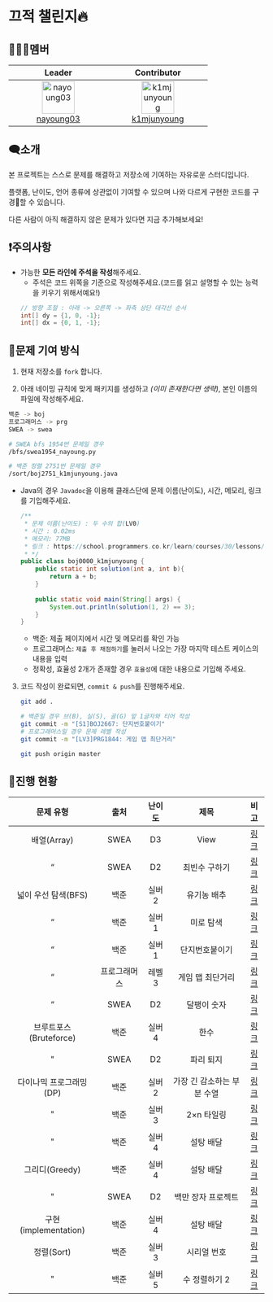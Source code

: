 # 끄적 챌린지🔥

## 🧑‍🤝‍🧑멤버
<table align="center">
  <thead>
    <tr>
      <th align="center" width="180">Leader</th>
      <th align="center" width="180">Contributor</th>
    </tr>
  </thead>
  <tbody>
    <tr>
      <td align="center">
        <a href="https://github.com/nayoung03">
          <img src="https://avatars.githubusercontent.com/u/89790280?v=4" alt="nayoung03"
          width="64" />
          <br />
          nayoung03
        </a>
      </td>
      <td align="center">
        <a href="https://github.com/k1mjunyoung">
          <img src="https://avatars.githubusercontent.com/u/74641191?v=4" alt="k1mjunyoung" width="64" />
          <br />
          k1mjunyoung
        </a>
      </td>
    </tr>
  </tbody>
</table>

## 🗨️소개

본 프로젝트는 스스로 문제를 해결하고 저장소에 기여하는 자유로운 스터디입니다.

플랫폼, 난이도, 언어 종류에 상관없이 기여할 수 있으며 나와 다르게 구현한 코드를 구경👀할 수 있습니다.

다른 사람이 아직 해결하지 않은 문제가 있다면 지금 추가해보세요!

## ❗주의사항

- 가능한 **모든 라인에 주석을 작성**해주세요.
    - 주석은 코드 위쪽을 기준으로 작성해주세요.(코드를 읽고 설명할 수 있는 능력을 키우기 위해서예요!)
    ```java
    // 방향 조절 : 아래 -> 오른쪽 -> 좌측 상단 대각선 순서
    int[] dy = {1, 0, -1};
    int[] dx = {0, 1, -1};
    ```

## 📁문제 기여 방식

1. 현재 저장소를 `fork` 합니다.

2. 아래 네이밍 규칙에 맞게 패키지를 생성하고 *(이미 존재한다면 생략)*, 본인 이름의 파일에 작성해주세요.

```bash
백준 -> boj
프로그래머스 -> prg
SWEA -> swea

# SWEA bfs 1954번 문제일 경우
/bfs/swea1954_nayoung.py

# 백준 정렬 2751번 문제일 경우
/sort/boj2751_k1mjunyoung.java
```

- Java의 경우 `Javadoc`을 이용해 클래스단에 문제 이름(난이도), 시간, 메모리, 링크를 기입해주세요.

    ```java
    /**
     * 문제 이름(난이도) : 두 수의 합(LV0)
     * 시간 : 0.02ms
     * 메모리: 77MB
     * 링크 : https://school.programmers.co.kr/learn/courses/30/lessons/120802
     * */
    public class boj0000_k1mjunyoung {     
        public static int solution(int a, int b){
            return a + b;
        }
        
        public static void main(String[] args) {
            System.out.println(solution(1, 2) == 3);
        }
    }
    ```
  - 백준: 제출 페이지에서 시간 및 메모리를 확인 가능
  - 프로그래머스: `제출 후 채점하기`를 눌러서 나오는 가장 마지막 테스트 케이스의 내용을 입력
  - 정확성, 효율성 2개가 존재할 경우 `효율성`에 대한 내용으로 기입해 주세요.


3. 코드 작성이 완료되면, `commit & push`를 진행해주세요.

    ```bash
    git add .
    
    # 백준일 경우 브(B), 실(S), 골(G) 앞 1글자와 티어 작성
    git commit -m "[S1]BOJ2667: 단지번호붙이기"
    # 프로그래머스일 경우 문제 레벨 작성
    git commit -m "[LV3]PRG1844: 게임 맵 최단거리"
    
    git push origin master
    ```

## 🧾진행 현황
<center>

|       문제 유형        |   출처   | 난이도 |          제목           |                                                                                                                                   비고                                                                                                                                   |
|:------------------:|:------:|:---:|:---------------------:|:----------------------------------------------------------------------------------------------------------------------------------------------------------------------------------------------------------------------------------------------------------------------:|
|     배열(Array)      |  SWEA  | D3  |         View          | [링크](https://swexpertacademy.com/main/code/problem/problemDetail.do?problemLevel=3&contestProbId=AV134DPqAA8CFAYh&categoryId=AV134DPqAA8CFAYh&categoryType=CODE&problemTitle=&orderBy=RECOMMEND_COUNT&selectCodeLang=ALL&select-1=3&pageSize=10&pageIndex=1&&&&&&&&&&) |
|         “          |  SWEA  | D2  |        최빈수 구하기        | [링크](https://swexpertacademy.com/main/code/problem/problemDetail.do?problemLevel=3&contestProbId=AV134DPqAA8CFAYh&categoryId=AV134DPqAA8CFAYh&categoryType=CODE&problemTitle=&orderBy=RECOMMEND_COUNT&selectCodeLang=ALL&select-1=3&pageSize=10&pageIndex=1&&&&&&&&&&) |
|   넓이 우선 탐색(BFS)    |   백준   | 실버2 |        유기농 배추         |                                                                                                               [링크](https://www.acmicpc.net/problem/1012)                                                                                                               |
|         “          |   백준   | 실버1 |         미로 탐색         |                                                                                                               [링크](https://www.acmicpc.net/problem/2178)                                                                                                               |
|         “          |   백준   | 실버1 |        단지번호붙이기        |                                                                                                               [링크](https://www.acmicpc.net/problem/2667)                                                                                                               |
|         “          | 프로그래머스 | 레벨3 |       게임 맵 최단거리       |                                                                                                  [링크](https://school.programmers.co.kr/learn/courses/30/lessons/1844)                                                                                                  |
|         “          |  SWEA  | D2  |        달팽이 숫자         |          [링크](https://swexpertacademy.com/main/code/problem/problemDetail.do?contestProbId=AV5PobmqAPoDFAUq&categoryId=AV5PobmqAPoDFAUq&categoryType=CODE&problemTitle=1954&orderBy=FIRST_REG_DATETIME&selectCodeLang=ALL&select-1=&pageSize=10&pageIndex=1)           |
| 브루트포스(Bruteforce)  |   백준   | 실버4 |          한수           |                                                                                                               [링크](https://www.acmicpc.net/problem/1065)                                                                                                               |
|         "          |  SWEA  | D2  |         파리 퇴지         |                           [링크](https://swexpertacademy.com/main/code/problem/problemList.do?contestProbId=&categoryId=&categoryType=&problemTitle=2001&orderBy=FIRST_REG_DATETIME&selectCodeLang=ALL&select-1=&pageSize=10&pageIndex=1#none)                           |
|   다이나믹 프로그래밍(DP)   |   백준   | 실버2 |    가장 긴 감소하는 부분 수열    |                                                                                                              [링크](https://www.acmicpc.net/problem/11722)                                                                                                               |
|         "          |   백준   | 실버3 |        2×n 타일링        |                                                                                                              [링크](https://www.acmicpc.net/problem/11726)                                                                                                               |
|         "          |   백준   | 실버4 |         설탕 배달         |                                                                                                               [링크](https://www.acmicpc.net/problem/2839)                                                                                                               |
|    그리디(Greedy)     |   백준   | 실버4 |         설탕 배달         |                                                                                                               [링크](https://www.acmicpc.net/problem/2839)                                                                                                               |
|         "          |  SWEA  | D2  |      백만 장자 프로젝트       |          [링크](https://swexpertacademy.com/main/code/problem/problemDetail.do?contestProbId=AV5LrsUaDxcDFAXc&categoryId=AV5LrsUaDxcDFAXc&categoryType=CODE&problemTitle=1859&orderBy=FIRST_REG_DATETIME&selectCodeLang=ALL&select-1=&pageSize=10&pageIndex=1)           |
| 구현(implementation) |   백준   | 실버4 |         설탕 배달         |                                                                                                               [링크](https://www.acmicpc.net/problem/2839)                                                                                                               |
|      정렬(Sort)      |   백준   | 실버3 |         시리얼 번호         |                                                                                                               [링크](https://www.acmicpc.net/problem/1431)                                                                                                               |
|      "      |   백준   | 실버5 |         수 정렬하기 2         |                                                                                                               [링크](https://www.acmicpc.net/problem/2751)                                                                                                               |

</center>